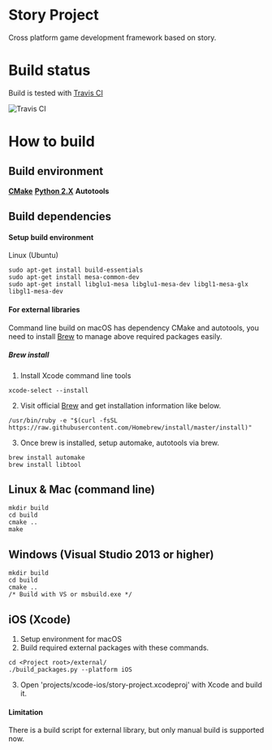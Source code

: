 Story Project
===
Cross platform game development framework based on story.


Build status
===
Build is tested with [Travis CI](https://travis-ci.org/lovewinds/story-project "Travis CI")

![Travis CI](https://travis-ci.org/lovewinds/story-project.svg?branch=test)


How to build
===

Build environment
---
**[CMake](https://cmake.org/ "CMake")**
**[Python 2.X](https://www.python.org/ "Python 2.X")**
**Autotools**

Build dependencies
---

#### Setup build environment
Linux (Ubuntu)
```
sudo apt-get install build-essentials
sudo apt-get install mesa-common-dev
sudo apt-get install libglu1-mesa libglu1-mesa-dev libgl1-mesa-glx libgl1-mesa-dev
```

#### For external libraries


Command line build on macOS has dependency CMake and autotools,
you need to install [Brew](https://brew.sh/ "Brew") to manage above required packages easily.

##### Brew install #####
1. Install Xcode command line tools
```
xcode-select --install
```

2. Visit official [Brew](https://brew.sh "Brew") and get installation information like below.
```
/usr/bin/ruby -e "$(curl -fsSL https://raw.githubusercontent.com/Homebrew/install/master/install)"
```

3. Once brew is installed, setup automake, autotools via brew.
```
brew install automake
brew install libtool
```


Linux & Mac (command line)
---

```
mkdir build
cd build
cmake ..
make
```

Windows (Visual Studio 2013 or higher)
---

```
mkdir build
cd build
cmake ..
/* Build with VS or msbuild.exe */
```

iOS (Xcode)
---
1. Setup environment for macOS
2. Build required external packages with these commands.
```
cd <Project root>/external/
./build_packages.py --platform iOS
```
3. Open 'projects/xcode-ios/story-project.xcodeproj' with Xcode and build it.


#### Limitation
There is a build script for external library, but only manual build is supported now.
